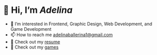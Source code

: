# 👋 Hi, I’m _Adelina_
- 👀 I’m interested in Frontend, Graphic Design, Web Development, and Game Development
- 📫 How to reach me adelinaballerina1@gmail.com
- 📄 Check out my [resume](https://docs.google.com/document/d/1GHTyZJaULiGcS3u5w3FYl_TZ9NFFhkr_J7zxNnhE0z8/edit)
- 👾 Check out my [games](https://adelina805.itch.io)

<!---
Adelina805/Adelina805 is a ✨ special ✨ repository because its `README.md` (this file) appears on your GitHub profile.
You can click the Preview link to take a look at your changes.
--->
